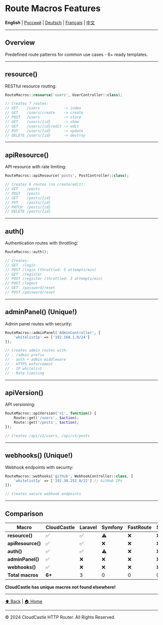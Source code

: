 # Route Macros Features

**English** | [Русский](../../ru/features/ROUTE_MACROS_FEATURES.md) | [Deutsch](../../de/features/ROUTE_MACROS_FEATURES.md) | [Français](../../fr/features/ROUTE_MACROS_FEATURES.md) | [中文](../../zh/features/ROUTE_MACROS_FEATURES.md)

---









## Overview

Predefined route patterns for common use cases - 6+ ready templates.

---

## resource()

RESTful resource routing:

```php
RouteMacros::resource('users', UserController::class);

// Creates 7 routes:
// GET    /users           -> index
// GET    /users/create    -> create
// POST   /users           -> store
// GET    /users/{id}      -> show
// GET    /users/{id}/edit -> edit
// PUT    /users/{id}      -> update
// DELETE /users/{id}      -> destroy
```

---

## apiResource()

API resource with rate limiting:

```php
RouteMacros::apiResource('posts', PostController::class);

// Creates 6 routes (no create/edit):
// GET    /posts
// POST   /posts
// GET    /posts/{id}
// PUT    /posts/{id}
// PATCH  /posts/{id}
// DELETE /posts/{id}
```

---

## auth()

Authentication routes with throttling:

```php
RouteMacros::auth();

// Creates:
// GET  /login
// POST /login (throttled: 5 attempts/min)
// GET  /register
// POST /register (throttled: 3 attempts/min)
// POST /logout
// GET  /password/reset
// POST /password/reset
```

---

## adminPanel() (Unique!)

Admin panel routes with security:

```php
RouteMacros::adminPanel('AdminController', [
    'whitelistIp' => ['192.168.1.0/24']
]);

// Creates admin routes with:
// - /admin prefix
// - auth + admin middleware
// - HTTPS enforcement
// - IP whitelist
// - Rate limiting
```

---

## apiVersion()

API versioning:

```php
RouteMacros::apiVersion('v1', function() {
    Route::get('/users', $action);
    Route::get('/posts', $action);
});

// Creates /api/v1/users, /api/v1/posts
```

---

## webhooks() (Unique!)

Webhook endpoints with security:

```php
RouteMacros::webhooks('github', WebhookController::class, [
    'whitelistIp' => ['192.30.252.0/22'] // GitHub IPs
]);

// Creates secure webhook endpoints
```

---

## Comparison

| Macro | CloudCastle | Laravel | Symfony | FastRoute | Slim |
|-------|-------------|---------|---------|-----------|------|
| **resource()** | ✅ | ✅ | ⚠️ | ❌ | ❌ |
| **apiResource()** | ✅ | ✅ | ❌ | ❌ | ❌ |
| **auth()** | ✅ | ✅ | ⚠️ | ❌ | ❌ |
| **adminPanel()** | ✅ | ❌ | ❌ | ❌ | ❌ |
| **webhooks()** | ✅ | ❌ | ❌ | ❌ | ❌ |
| **Total macros** | **6+** | 3 | 0 | 0 | 0 |

**CloudCastle has unique macros not found elsewhere!**

---

[⬆ Back](../FEATURES_INDEX.md) | [🏠 Home](../../../README.md)

---

© 2024 CloudCastle HTTP Router. All Rights Reserved.


